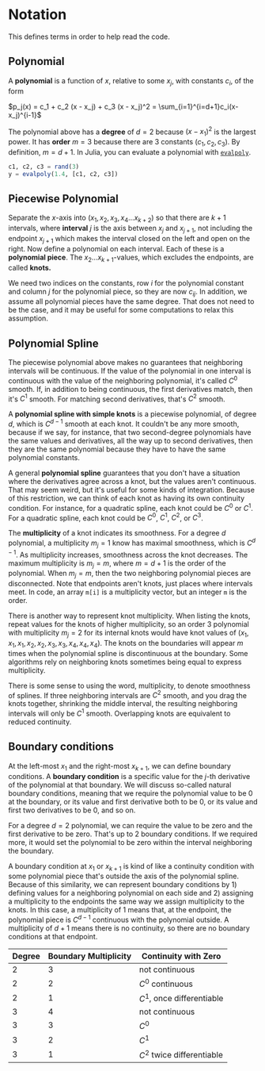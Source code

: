 # Notation

This defines terms in order to help read the code.

## Polynomial

A **polynomial** is a function of $x$, relative to some $x_j$, with constants $c_i$, of the form

$p_j(x) = c_1 + c_2 (x - x_j) + c_3 (x - x_j)^2 = \sum_{i=1}^{i=d+1}c_i(x-x_j)^{i-1}$

The polynomial above has a **degree** of $d=2$ because $(x-x_1)^2$ is the largest power. It has **order** $m=3$ because there are 3 constants $(c_1, c_2, c_3)$. By definition, $m=d+1$. In Julia, you can evaluate a polynomial with [`evalpoly`](https://docs.julialang.org/en/v1/base/math/#Base.Math.evalpoly).

```julia
c1, c2, c3 = rand(3)
y = evalpoly(1.4, [c1, c2, c3])
```

## Piecewise Polynomial

Separate the $x$-axis into $(x_1, x_2, x_3, x_4... x_{k+2})$ so that there are $k + 1$ intervals, where **interval** $j$ is the axis between $x_j$ and $x_{j+1}$, not including the endpoint $x_{j+1}$ which makes the interval closed on the left and open on the right. Now define a polynomial on each interval. Each of these is a **polynomial piece**. The $x_2\ldots x_{k+1}$-values, which excludes the endpoints, are called **knots.**

We need two indices on the constants, row $i$ for the polynomial constant and column $j$ for the polynomial piece, so they are now $c_{ij}$. In addition, we assume all polynomial pieces have the same degree. That does not need to be the case, and it may be useful for some computations to relax this assumption.

## Polynomial Spline

The piecewise polynomial above makes no guarantees that neighboring intervals will be continuous. If the value of the polynomial in one interval is continuous with the value of the neighboring polynomial, it's called $C^0$ smooth. If, in addition to being continuous, the first derivatives match, then it's $C^1$ smooth. For matching second derivatives, that's $C^2$ smooth.

A **polynomial spline with simple knots** is a piecewise polynomial, of degree $d$, which is $C^{d-1}$ smooth at each knot. It couldn't be any more smooth, because if we say, for instance, that two second-degree polynomials have the same values and derivatives, all the way up to second derivatives, then they are the same polynomial because they have to have the same polynomial constants.

A general **polynomial spline** guarantees that you don't have a situation where the derivatives agree across a knot, but the values aren't continuous. That may seem weird, but it's useful for some kinds of integration. Because of this restriction, we can think of each knot as having its own continuity condition. For instance, for a quadratic spline, each knot could be $C^0$ or $C^1$. For a quadratic spline, each knot could be $C^0$, $C^1$, $C^2$, or $C^3$.

The **multiplicity** of a knot indicates its smoothness. For a degree $d$ polynomial, a multiplicity $m_j=1$ know has maximal smoothness, which is $C^{d-1}$. As multiplicity increases, smoothness across the knot decreases. The maximum multiplicity is $m_j=m$, where $m=d+1$ is the order of the polynomial. When $m_j=m$, then the two neighboring polynomial pieces are disconnected. Note that endpoints aren't knots, just places where intervals meet. In code, an array `m[i]` is a multiplicity vector, but an integer `m` is the order.

There is another way to represent knot multiplicity. When listing the knots, repeat values for the knots of higher multiplicity, so an order 3 polynomial with multiplicity $m_j=2$ for its internal knots would have knot values of $(x_1, x_1, x_1, x_2, x_2, x_3, x_3, x_4, x_4, x_4)$. The knots on the boundaries will appear $m$ times when the polynomial spline is discontinuous at the boundary. Some algorithms rely on neighboring knots sometimes being equal to express multiplicity.

There is some sense to using the word, multiplicity, to denote smoothness of splines. If three neighboring intervals are $C^2$ smooth, and you drag the knots together, shrinking the middle interval, the resulting neighboring intervals will only be $C^1$ smooth. Overlapping knots are equivalent to reduced continuity.

## Boundary conditions

At the left-most $x_1$ and the right-most $x_{k+1}$, we can define boundary conditions. A **boundary condition** is a specific value for the $j$-th derivative of the polynomial at that boundary. We will discuss so-called natural boundary conditions, meaning that we require the polynomial value to be 0 at the boundary, or its value and first derivative both to be 0, or its value and first two derivatives to be 0, and so on.

For a degree $d=2$ polynomial, we can require the value to be zero and the first derivative to be zero. That's up to 2 boundary conditions. If we required more, it would set the polynomial to be zero within the interval neighboring the boundary.

A boundary condition at $x_1$ or $x_{k+1}$ is kind of like a continuity condition with some polynomial piece that's outside the axis of the polynomial spline. Because of this similarity, we can represent boundary conditions by 1) defining values for a neighboring polynomial on each side and 2) assigning a multiplicity to the endpoints the same way we assign multiplicity to the knots. In this case, a multiplicity of 1 means that, at the endpoint, the polynomial piece is $C^{d-1}$ continuous with the polynomial outside. A multiplicity of $d+1$ means there is no continuity, so there are no boundary conditions at that endpoint.

| Degree | Boundary Multiplicity | Continuity with Zero       |
|--------|-----------------------|----------------------------|
| 2      | 3                     | not continuous             |
| 2      | 2                     | $C^0$ continuous           |
| 2      | 1                     | $C^1$, once differentiable |
| 3      | 4                     | not continuous             |
| 3      | 3                     | $C^0$                      |
| 3      | 2                     | $C^1$                      |
| 3      | 1                     | $C^2$ twice differentiable |
